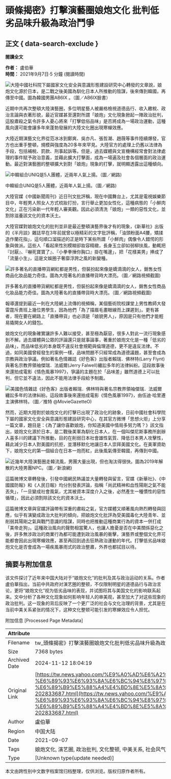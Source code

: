 # 頭條揭密》打擊演藝圈娘炮文化 批判低劣品味升級為政治鬥爭

## 正文 { data-search-exclude }


**閱讀全文**

**作者：** 盧伯華  
**時間：** 2021年9月7日·5 分鐘 (閱讀時間)  

![大陸中國社科院下屬國家文化安全與意識形態建設研究中心轉發的文章說，娘炮文化源於日本，是二戰之後美國為馴化日本人所推動的陰謀，後來傳到韓國，再傳至中國。圖為韓國男團AB6IX 。（圖／AB6IX臉書）](https://s.yimg.com/ny/api/res/1.2/6vUbc6nt9UDdktyw3YlpEA--/YXBwaWQ9aGlnaGxhbmRlcjt3PTk2MDtoPTY0MDtjZj13ZWJw/https://media.zenfs.com/zh-tw/chinatimes.com.tw/1a01c9d0eb02bd3840100ceef04e6670)

近期中共再次整頓大陸演藝圈，多位明星藝人被嚴格檢視道德品行、收入繳稅、政治言論與衣著形貌，最近官媒甚至還對所謂「娘炮」文化現象掀起一陣政治批判，這股肅殺之氣令許多人憂心將來「打擊低俗品味」是否將成為一場政治運動，這種風向還可能會讓多年來蓬勃發展的大陸文化圈出現寒蟬效應。

大陸近期演藝文化界從范冰冰到鄭爽、吳亦凡、張哲潮、趙薇等事件陸續爆發，官方也出重手整頓，規模與強度為20多年來罕見。大陸官方的處理上仍舊以法律為手段，包括補稅、罰款、刑事起訴等。但是，過去媒體與文宣機構經常會對法律處理的事件賦予政治意義，並藉此擴大打擊面，成為一場遍及社會各個層面的政治運動。最近對演藝圈的整頓擴大到對「娘炮」現象的打擊，就明顯透露出這種傾向。

![中韓組合UNIQ是5人團體，近兩年人氣上揚。（圖／網路)](https://s.yimg.com/ny/api/res/1.2/F.dh.RgnwVbA73zPIemHQg--/YXBwaWQ9aGlnaGxhbmRlcjt3PTk2MDtoPTU2MjtjZj13ZWJw/https://media.zenfs.com/zh-tw/chinatimes.com.tw/b85cd5d7c74186dc862098952a733d94)

中韓組合UNIQ是5人團體，近兩年人氣上揚。（圖／網路)

大陸官媒《中國新聞周刊》近日刊文批評稱，現在中國舞台上，尤其是電視娛樂節目中，年輕男人照女人方式梳妝打扮，言行舉止更加女性化，這種病態的「小鮮肉文化」正在污染新一代年輕人審美觀。因此必須清洗「娘炮」一類的惡性文化，並割除滋養該文化的資本沃土。

大陸官媒對娘炮文化的批判並非是最近整頓演藝界後才有的現象，《新華社》出版的《半月談》雜誌早在3年前就曾以極精彩的文字批評稱，「油頭粉面A4腰，矯揉造作蘭花指」，這句順口溜描述的正是時下某些所謂「小鮮肉」偶像令人錯愕的形象與做派。這些人「看起來性別模糊卻妝容精緻，長身玉立卻如弱柳扶風，動輒把『討厭』、『嚇死寶寶了』、『小拳拳捶你胸口』掛在嘴邊」，把「花樣美男」捧成了「流量小生」，這是文娛圈子奢靡浮誇之風的新變種。

![許多著名的直播帶貨網紅都是男性，但裝扮起來像是嬌滴滴的女人，銷售女性商品化妝品能力奇佳。圖為大陸著名的直播帶貨時大漂亮。（圖／網路視頻截圖)](https://s.yimg.com/ny/api/res/1.2/b1L2_8ZsgvGRmRB.w02fuA--/YXBwaWQ9aGlnaGxhbmRlcjt3PTk2MDtoPTk2MDtjZj13ZWJw/https://media.zenfs.com/zh-tw/chinatimes.com.tw/9c877ac852483c72817f9c2cb5bd6b89)

許多著名的直播帶貨網紅都是男性，但裝扮起來像是嬌滴滴的女人，銷售女性商品化妝品能力奇佳。圖為大陸著名的直播帶貨時大漂亮。（圖／網路視頻截圖)

報導還提到最近一則在大陸網上流傳的視頻稱，某個藝術院校課堂上男性教師大發雷霆斥責班上幾位男學生，因為他們「為了描眉毛畫眼線而上課遲到」。更有甚者，現在要在網路上「直播帶貨」也必須是「娘貌男人」，原因是只有他們才能輕易撬開女人的錢包。

娘炮文化的現象確實讓許多人難以接受，甚至極為厭惡，很多人對此一流行現象感到不解。過去媒體與公眾的評論還只是就事論事，著重於娘炮文化是一種「低劣的品味」，而品味低劣的本身既不違反社會規範與倫理道德，更不是違反法律。不過，如同美國曾經發生的案例一樣，品味問題不只經常成為道德議題，甚至會成為宗教與政治爭議。例如著名色情雜誌《好色客》出版者賴瑞．佛林特(Larry Flynt)與著名宗教界領袖傑瑞．法威爾(Jerry Falwell)纏訟多年的法律糾紛。這段故事後來還拍成電影《情色風暴1997》，爭議的主題在於「品味差」雖然道德上可以批判，但它並不違法，因此不能用法律手段給予制裁。

![美國色情雜誌《好色客》出版者賴瑞．佛林特與著名宗教界領袖傑瑞．法威爾纏訟多年的法律糾紛。這段故事後來還拍成電影《情色風暴1997》，由伍迪·哈里遷主演佛林特。（圖／推特 @MovieGazetteO)](https://s.yimg.com/ny/api/res/1.2/NG5L5zu4jCVPS4h.dMAuRA--/YXBwaWQ9aGlnaGxhbmRlcjt3PTcwNTtoPTM5NjtjZj13ZWJw/https://media.zenfs.com/zh-tw/chinatimes.com.tw/4f27e154aa79c055a6a482bfa0424ef4)

然而，近期大陸對於娘炮文化的打擊已出現了政治化的跡象，日前中國社會科學院下屬的國家文化安全與意識形態建設研究中心，在其官方微博「思想火炬」上分享一篇文章，題目是：《為了讓你喜歡娘炮，你知道美國中情局多努力嗎？》該文指出，娘炮文化源於日本，是二戰後美軍為馴化日本人，在一個叫傑尼斯事務所創辦人喜多川的建議下所推動，目的在削弱日本社會雄性氣質、降低日本男人攻擊性，藉此減少日本人對美國的抗拒，並潛移默化地讓日本人崇拜美國文化。在美軍資助下，娘炮文化的第一個組合在日本一炮而紅，此後風氣傳至韓國，再傳到中國。

![近幾年大陸演藝圈走韓流風，男團大量出現，但也淘汰得很快。圖為2019年解散的大陸男團NPC。（圖／新浪網)](https://s.yimg.com/ny/api/res/1.2/HH40rtnunzZXZHRIedZADA--/YXBwaWQ9aGlnaGxhbmRlcjt3PTcwNTtoPTQyMztjZj13ZWJw/https://media.zenfs.com/zh-tw/chinatimes.com.tw/d4b22b52d50b174017e443c93c5dee86)

這篇微博文章轉發後，引發中國網民熱議並大量轉發與留言，官媒《新華社》、《中國國防報》和《人民日報》均分別發表評論，指稱「尚武精神和血性陽剛之氣不能丟失」，「一旦變成社會風氣，尤其被資本深度介入之後，必然產生一種慣性的惡性循環」，因此必須割除該文化的資本沃土。

這篇微博文章與官媒評論帶有深重的肅殺之氣，官方媒體又順著風向熱烈轉發與回應，似乎有演變成政治大批判的傾向，把娘炮文化批評為受美國毒化大陸青年、並削弱其陽剛之氣與戰鬥意識的陰謀，同時也把推動這種商業行為的資本一併打成「美帝走狗」。這種政治風向的聲勢相當驚人，也讓人擔憂是否在中美關係惡化之後，許多無涉政治的商業行為都可能遭到政治風暴的衝擊，演藝界或整個文化界可能都會因此出現寒蟬效應，甚至再回到過去狂熱政治運動的年代。打擊低劣品味娘炮文化是否會成為一場疾風暴雨式的政治整肅，外界也都拭目以待。

## 摘要与附加信息

<!-- tcd_abstract -->
该文件探讨了近年来中国大陆对于“娘炮文化”的批判及其与政治运动的关系。作者盧伯華指出，当前中共政府对演艺圈的整顿，不仅限制明星的道德品行与政治言论，更将“娘炮文化”视为低劣品味的表现，并试图将其与美国文化的影响联系起来。文中分析了各种文化现象如何影响年轻人的审美观，甚至加大了对这些现象的政治批判。这一现象的背后反映了一个更广泛的社会与文化治理的背景，尤其是在当前中美关系紧张的情况下，这种文化整顿可能引发的寒蝉效应令人担忧。
<!-- tcd_abstract_end -->

附加信息 [Processed Page Metadata]

| Attribute       | Value                                  |
|-----------------|----------------------------------------|
| Filename        | tw_頭條揭密》打擊演藝圈娘炮文化批判低劣品味升級為政治鬥爭.md                             |
| Size            | 7368 bytes                           |
| Archived Date   | 2024-11-12 18:04:19                             |
| Original Link   | [https://tw.news.yahoo.com/%E9%A0%AD%E6%A2%9D%E6%8F%AD%E5%AF%86-%E6%89%93%E6%93%8A%E6%BC%94%E8%97%9D%E5%9C%88%E5%A8%98%E7%82%AE%E6%96%87%E5%8C%96-%E6%89%B9%E5%88%A4%E4%BD%8E%E5%8A%A3%E5%93%81%E5%91%B3%E5%8D%87%E7%B4%9A%E7%82%BA%E6%94%BF%E6%B2%BB%E9%AC%A5%E7%88%AD-202833687.html](https://tw.news.yahoo.com/%E9%A0%AD%E6%A2%9D%E6%8F%AD%E5%AF%86-%E6%89%93%E6%93%8A%E6%BC%94%E8%97%9D%E5%9C%88%E5%A8%98%E7%82%AE%E6%96%87%E5%8C%96-%E6%89%B9%E5%88%A4%E4%BD%8E%E5%8A%A3%E5%93%81%E5%91%B3%E5%8D%87%E7%B4%9A%E7%82%BA%E6%94%BF%E6%B2%BB%E9%AC%A5%E7%88%AD-202833687.html)                       |
| Author          | 盧伯華                               |
| Region          | 中国大陆                               |
| Date            | 2021-09-07                                 |
| Tags            | 娘炮文化, 演艺圈, 政治批判, 文化整顿, 中美关系, 社会风气, 年轻人审美, 低劣品味                                 |
| Type            | [Unknown type(update needed)]                                 |
<!-- tcd_table_end -->

本文由跨性别中文数字档案馆归档整理，仅供浏览。版权归原作者所有。
